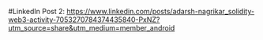 #LinkedIn Post 2: https://www.linkedin.com/posts/adarsh-nagrikar_solidity-web3-activity-7053270784374435840-PxNZ?utm_source=share&utm_medium=member_android
